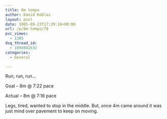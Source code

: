 ```yaml
---
title: 8m tempo
author: David Koblas
layout: post
date: 2005-09-23T17:29:10+00:00
url: /p/8m-tempo/70
pvc_views:
  - 1385
dsq_thread_id:
  - 1894941632
categories:
  - General

---
```

  Run, run, run&#8230;

Goal &#8211; 8m @ 7:22 pace
  
Actual &#8211; 8m @ 7:16 pace

Legs, tired, wanted to stop in the middle. But, once 4m came around it was just mind over pavement to keep on moving.
